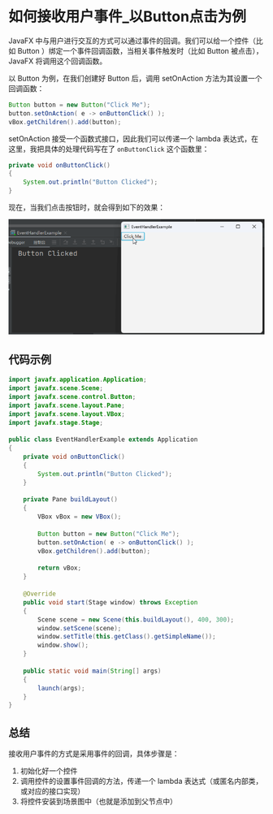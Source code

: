 # 如何接收用户事件_以Button点击为例

JavaFX 中与用户进行交互的方式可以通过事件的回调。我们可以给一个控件（比如 Button ）绑定一个事件回调函数，当相关事件触发时（比如 Button 被点击），JavaFX 将调用这个回调函数。

以 Button 为例，在我们创建好 Button 后，调用 setOnAction 方法为其设置一个回调函数：

```java
Button button = new Button("Click Me");
button.setOnAction( e -> onButtonClick() );
vBox.getChildren().add(button);
```

setOnAction 接受一个函数式接口，因此我们可以传递一个 lambda 表达式，在这里，我把具体的处理代码写在了 `onButtonClick` 这个函数里：

```java
private void onButtonClick()
{
    System.out.println("Button Clicked");
}
```

现在，当我们点击按钮时，就会得到如下的效果：

![](./pic/EventHandlerExample.gif)

## 代码示例

```java
import javafx.application.Application;
import javafx.scene.Scene;
import javafx.scene.control.Button;
import javafx.scene.layout.Pane;
import javafx.scene.layout.VBox;
import javafx.stage.Stage;

public class EventHandlerExample extends Application
{
    private void onButtonClick()
    {
        System.out.println("Button Clicked");
    }

    private Pane buildLayout()
    {
        VBox vBox = new VBox();

        Button button = new Button("Click Me");
        button.setOnAction( e -> onButtonClick() );
        vBox.getChildren().add(button);

        return vBox;
    }

    @Override
    public void start(Stage window) throws Exception
    {
        Scene scene = new Scene(this.buildLayout(), 400, 300);
        window.setScene(scene);
        window.setTitle(this.getClass().getSimpleName());
        window.show();
    }

    public static void main(String[] args)
    {
        launch(args);
    }
}
```

## 总结

接收用户事件的方式是采用事件的回调，具体步骤是：

1. 初始化好一个控件
2. 调用控件的设置事件回调的方法，传递一个 lambda 表达式（或匿名内部类，或对应的接口实现）
3. 将控件安装到场景图中（也就是添加到父节点中）